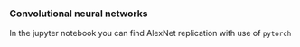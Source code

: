 ### Convolutional neural networks

In the jupyter notebook you can find AlexNet replication with use of `pytorch`